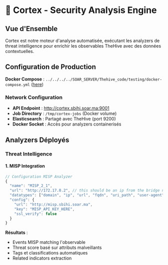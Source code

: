 # 🔬 Cortex - Security Analysis Engine

## Vue d'Ensemble

Cortex est notre moteur d'analyse automatisée, exécutant les analyzers de threat intelligence pour enrichir les observables TheHive avec des données contextuelles.

## Configuration de Production

**Docker Compose** : `../../../../SOAR_SERVER/Thehive_code/testing/docker-compose.yml` ([here](../../../../SOAR_SERVER/Thehive_code/testing/docker-compose.yml))


### Network Configuration

- **API Endpoint** : http://cortex.sbihi.soar.ma:9001
- **Job Directory** : `/tmp/cortex-jobs` (Docker volume)
- **Elasticsearch** : Partagé avec TheHive (port 9200)
- **Docker Socket** : Accès pour analyzers containerisés

## Analyzers Déployés

### Threat Intelligence

#### 1. MISP Integration

```javascript
// Configuration MISP Analyzer
{
  "name": "MISP_2_1",
  "url": "http://172.17.0.2", // this should be an ip from the bridge network of the docker 
  "datatypes": ["domain", "ip", "url", "fqdn", "uri_path", "user-agent", "hash"],
  "config": {
    "url": "http://misp.sbihi.soar.ma",
    "key": "MISP_API_KEY_HERE",
    "ssl_verify": false
  }
}
```

**Résultats** :
- Events MISP matching l'observable
- Threat score basé sur attributs malveillants
- Tags et classifications automatiques
- Related indicators extraction

